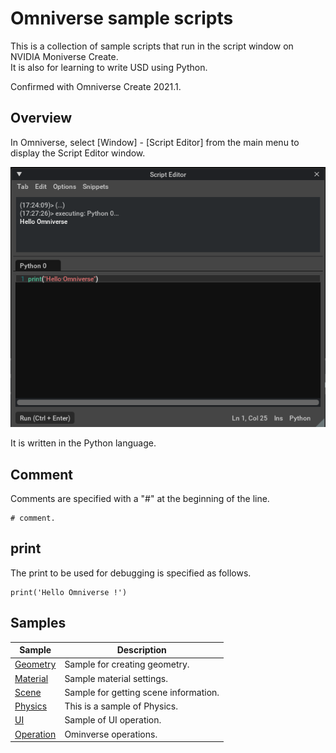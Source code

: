 # Omniverse sample scripts

This is a collection of sample scripts that run in the script window on NVIDIA Moniverse Create.     
It is also for learning to write USD using Python.     

Confirmed with Omniverse Create 2021.1.    

## Overview

In Omniverse, select [Window] - [Script Editor] from the main menu to display the Script Editor window.     

![omniverse_script_editor_01.png](./images/omniverse_script_editor_01.png)    

It is written in the Python language.    

## Comment

Comments are specified with a "#" at the beginning of the line.     
```
# comment.
```

## print

The print to be used for debugging is specified as follows.     
```
print('Hello Omniverse !')
```

## Samples

|Sample|Description|     
|---|---|     
|[Geometry](./Geometry/readme.md)|Sample for creating geometry.|    
|[Material](./Material/readme.md)|Sample material settings.|    
|[Scene](./Scene/readme.md)|Sample for getting scene information.|    
|[Physics](./Physics/readme.md)|This is a sample of Physics.|    
|[UI](./UI/readme.md)|Sample of UI operation.|    
|[Operation](./Operation/readme.md)|Ominverse operations.|    

